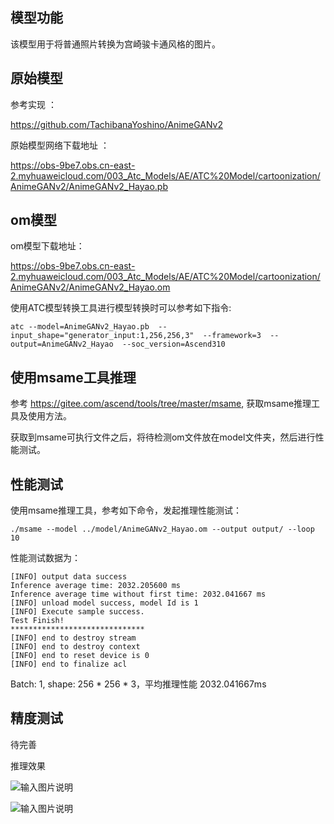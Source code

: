 ## 模型功能

该模型用于将普通照片转换为宫崎骏卡通风格的图片。

## 原始模型

参考实现 ：

https://github.com/TachibanaYoshino/AnimeGANv2 

原始模型网络下载地址 ：

https://obs-9be7.obs.cn-east-2.myhuaweicloud.com/003_Atc_Models/AE/ATC%20Model/cartoonization/AnimeGANv2/AnimeGANv2_Hayao.pb

## om模型

om模型下载地址：

https://obs-9be7.obs.cn-east-2.myhuaweicloud.com/003_Atc_Models/AE/ATC%20Model/cartoonization/AnimeGANv2/AnimeGANv2_Hayao.om

使用ATC模型转换工具进行模型转换时可以参考如下指令:

```
atc --model=AnimeGANv2_Hayao.pb  --input_shape="generator_input:1,256,256,3"  --framework=3  --output=AnimeGANv2_Hayao  --soc_version=Ascend310 
```

## 使用msame工具推理

参考 https://gitee.com/ascend/tools/tree/master/msame, 获取msame推理工具及使用方法。

获取到msame可执行文件之后，将待检测om文件放在model文件夹，然后进行性能测试。

## 性能测试

使用msame推理工具，参考如下命令，发起推理性能测试： 

```
./msame --model ../model/AnimeGANv2_Hayao.om --output output/ --loop 10
```

性能测试数据为：

```
[INFO] output data success
Inference average time: 2032.205600 ms
Inference average time without first time: 2032.041667 ms
[INFO] unload model success, model Id is 1
[INFO] Execute sample success.
Test Finish!
******************************
[INFO] end to destroy stream
[INFO] end to destroy context
[INFO] end to reset device is 0
[INFO] end to finalize acl
```

Batch: 1, shape: 256 * 256 * 3，平均推理性能 2032.041667ms

## 精度测试

待完善

推理效果

![输入图片说明](https://images.gitee.com/uploads/images/2020/1230/182419_05ed823c_8113712.jpeg "hayao_44.jpg")

![输入图片说明](https://images.gitee.com/uploads/images/2020/1230/182428_247cf211_8113712.jpeg "hayao_AE86.jpg")
